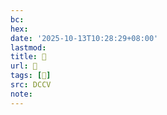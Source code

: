 ```yaml
---
bc:
hex:
date: '2025-10-13T10:28:29+08:00'
lastmod:
title: 􅡽
url: 􅡽
tags: [𪗐]
src: DCCV
note:
---
```

